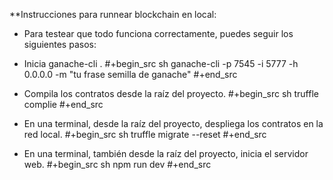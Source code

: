**Instrucciones para runnear blockchain en local:

- Para testear que todo funciona correctamente, puedes seguir los siguientes pasos:

- Inicia ganache-cli .
 #+begin_src sh
  ganache-cli -p 7545 -i 5777 -h 0.0.0.0 -m "tu frase semilla de ganache"
#+end_src

- Compila los contratos desde la raíz del proyecto.
#+begin_src sh
  truffle complie
#+end_src

- En una terminal, desde la raíz del proyecto, despliega los contratos en la red local.
#+begin_src sh
  truffle migrate --reset
#+end_src

- En una terminal, también desde la raíz del proyecto, inicia el servidor web.
#+begin_src sh
  npm run dev
#+end_src
